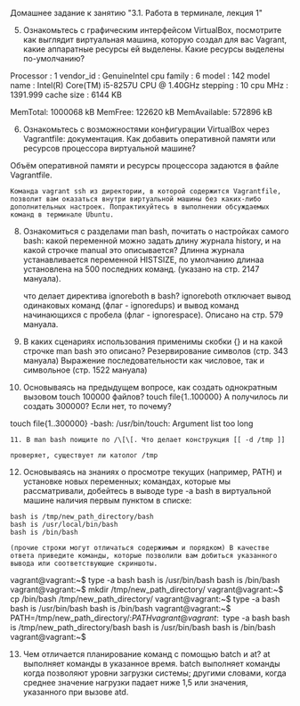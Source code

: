 Домашнее задание к занятию "3.1. Работа в терминале, лекция 1"

 5.   Ознакомьтесь с графическим интерфейсом VirtualBox, посмотрите как выглядит виртуальная машина, которую создал для вас Vagrant, какие аппаратные ресурсы ей выделены. Какие ресурсы выделены по-умолчанию?
    
Processor	: 1
vendor_id	: GenuineIntel
cpu family	: 6
model		: 142
model name	: Intel(R) Core(TM) i5-8257U CPU @ 1.40GHz
stepping	: 10
cpu MHz		: 1391.999
cache size	: 6144 KB

MemTotal:        1000068 kB
MemFree:          122620 kB
MemAvailable:     572896 kB

6.   Ознакомьтесь с возможностями конфигурации VirtualBox через Vagrantfile: документация. Как добавить оперативной памяти или ресурсов процессора виртуальной машине?
    
   Объём оперативной памяти  и ресурсы процессора задаются в файле Vagrantfile. 
    
    Команда vagrant ssh из директории, в которой содержится Vagrantfile, позволит вам оказаться внутри виртуальной машины без каких-либо дополнительных настроек. Попрактикуйтесь в выполнении обсуждаемых команд в терминале Ubuntu.

 8.  Ознакомиться с разделами man bash, почитать о настройках самого bash:
        какой переменной можно задать длину журнала history, и на какой строчке manual это описывается?
        Длинна журнала устанавливается переменной HISTSIZE, по умолчанию длинаа установлена на 500 последних команд. (указано на стр. 2147 мануала).
        
       что делает директива ignoreboth в bash?
		ignoreboth отключает вывод одинаковых команд (флаг - ignoredups) и вывод команд начинающихся с пробела (флаг - ignorespace). Описано на стр. 579 мануала.

 9.   В каких сценариях использования применимы скобки {} и на какой строчке man bash это описано?
    Резервирование символов (стр. 343 мануала)
    Выражение последовательности как числовое, так и символьное (стр. 1522 мануала)
    
   10. Основываясь на предыдущем вопросе, как создать однократным вызовом touch 100000 файлов? 
    touch file{1..100000}
    А получилось ли создать 300000? Если нет, то почему?
   
   touch file{1..300000}
    -bash: /usr/bin/touch: Argument list too long

    11. В man bash поищите по /\[\[. Что делает конструкция [[ -d /tmp ]]
   
    проверяет, существует ли католог /tmp

 12.   Основываясь на знаниях о просмотре текущих (например, PATH) и установке новых переменных; командах, которые мы рассматривали, добейтесь в выводе type -a bash в виртуальной машине наличия первым пунктом в списке:

    bash is /tmp/new_path_directory/bash
    bash is /usr/local/bin/bash
    bash is /bin/bash

    (прочие строки могут отличаться содержимым и порядком) В качестве ответа приведите команды, которые позволили вам добиться указанного вывода или соответствующие скриншоты.
    
vagrant@vagrant:~$ type -a bash
bash is /usr/bin/bash
bash is /bin/bash
vagrant@vagrant:~$ mkdir /tmp/new_path_directory/
vagrant@vagrant:~$ cp /bin/bash /tmp/new_path_directory/
vagrant@vagrant:~$ type -a bash
bash is /usr/bin/bash
bash is /bin/bash
vagrant@vagrant:~$ PATH=/tmp/new_path_directory/:$PATH
vagrant@vagrant:~$ type -a bash
bash is /tmp/new_path_directory/bash
bash is /usr/bin/bash
bash is /bin/bash
vagrant@vagrant:~$ 

  13.  Чем отличается планирование команд с помощью batch и at?
   at выполняет команды в указанное время.
   batch выполняет команды когда позволяют уровни загрузки системы; другими словами, когда среднее значение нагрузки падает ниже 1,5 или значения, указанного при вызове atd.

    